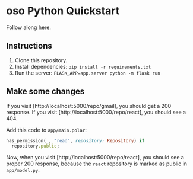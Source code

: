 # oso Python Quickstart

Follow along [here](https://docs.osohq.com/getting-started/quickstart.html).

## Instructions

1. Clone this repository.
2. Install dependencies: `pip install -r requirements.txt`
3. Run the server: `FLASK_APP=app.server python -m flask run`

## Make some changes

If you visit [http://localhost:5000/repo/gmail], you should get a 200 response.
If you visit [http://localhost:5000/repo/react], you should see a 404.

Add this code to `app/main.polar`:
```ruby
has_permission(_, "read", repository: Repository) if
  repository.public;
```

Now, when you visit [http://localhost:5000/repo/react], you should see a proper
200 response, because the `react` repository is marked as public in
`app/model.py`.
